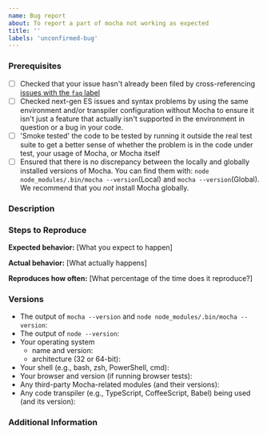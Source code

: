 ```yaml
---
name: Bug report
about: To report a part of mocha not working as expected
title: ''
labels: 'unconfirmed-bug'
---
```


<!--
Have you read Mocha's Code of Conduct? By filing an Issue, you are expected to comply with it, including treating everyone with respect: https://github.com/mochajs/mocha/blob/master/.github/CODE_OF_CONDUCT.md
For more, check out the Mocha Gitter chat room: https://gitter.im/mochajs/mocha

Detail the steps necessary to reproduce the problem. To get the fastest support, create an MCVE and upload it to GitHub.
create an [MCVE](https://stackoverflow.com/help/mcve) and upload it to GitHub.
-->

### Prerequisites

<!--
Place an `x` between the square brackets on the lines below for every satisfied prerequisite.
-->

- [ ] Checked that your issue hasn't already been filed by cross-referencing [issues with the `faq` label](https://github.com/mochajs/mocha/issues?utf8=%E2%9C%93&q=is%3Aissue%20label%3Afaq%20)
- [ ] Checked next-gen ES issues and syntax problems by using the same environment and/or transpiler configuration without Mocha to ensure it isn't just a feature that actually isn't supported in the environment in question or a bug in your code.
- [ ] 'Smoke tested' the code to be tested by running it outside the real test suite to get a better sense of whether the problem is in the code under test, your usage of Mocha, or Mocha itself
- [ ] Ensured that there is no discrepancy between the locally and globally installed versions of Mocha. You can find them with: `node node_modules/.bin/mocha --version`(Local) and `mocha --version`(Global). We recommend that you _not_ install Mocha globally.

### Description

<!--
[Description of the issue]
-->

### Steps to Reproduce

<!--
Please add a series of steps to reproduce the problem. See https://stackoverflow.com/help/mcve for in depth information
on how to create a minimal, complete, and verifiable example.
-->

**Expected behavior:** [What you expect to happen]

**Actual behavior:** [What actually happens]
<!--
Please include any output, especially error messages (including stacktrace). Remember, we can't see your screen.
Scrub if needed so as not to reveal passwords, etc.
-->

**Reproduces how often:** [What percentage of the time does it reproduce?]

### Versions

<!-- If applicable, please specify: -->

- The output of `mocha --version` and `node node_modules/.bin/mocha --version`:
- The output of `node --version`:
- Your operating system
  - name and version:
  - architecture (32 or 64-bit):
- Your shell (e.g., bash, zsh, PowerShell, cmd):
- Your browser and version (if running browser tests):
- Any third-party Mocha-related modules (and their versions):
- Any code transpiler (e.g., TypeScript, CoffeeScript, Babel) being used (and its version):

### Additional Information

<!--
Any additional information, configuration or data that might be necessary to reproduce the issue.
-->
